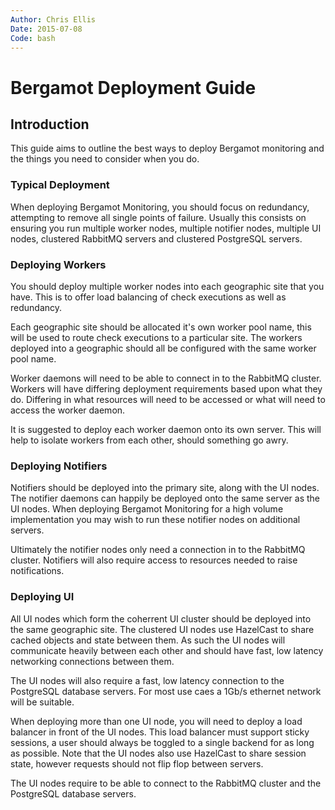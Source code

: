 ```yaml
---
Author: Chris Ellis
Date: 2015-07-08
Code: bash
---
```

# Bergamot Deployment Guide

## Introduction

This guide aims to outline the best ways to deploy Bergamot monitoring and the 
things you need to consider when you do.

### Typical Deployment

When deploying Bergamot Monitoring, you should focus on redundancy, attempting to 
remove all single points of failure. Usually this consists on ensuring you run 
multiple worker nodes, multiple notifier nodes, multiple UI nodes, clustered 
RabbitMQ servers and clustered PostgreSQL servers.

### Deploying Workers

You should deploy multiple worker nodes into each geographic site that you have. 
This is to offer load balancing of check executions as well as redundancy.

Each geographic site should be allocated it's own worker pool name, this will be 
used to route check executions to a particular site. The workers deployed into a
geographic should all be configured with the same worker pool name.

Worker daemons will need to be able to connect in to the RabbitMQ cluster. Workers 
will have differing deployment requirements based upon what they do. Differing in 
what resources will need to be accessed or what will need to access the worker 
daemon.

It is suggested to deploy each worker daemon onto its own server.  This will help 
to isolate workers from each other, should something go awry.

### Deploying Notifiers

Notifiers should be deployed into the primary site, along with the UI nodes. The 
notifier daemons can happily be deployed onto the same server as the UI nodes. When 
deploying Bergamot Monitoring for a high volume implementation you may wish to run 
these notifier nodes on additional servers.

Ultimately the notifier nodes only need a connection in to the RabbitMQ cluster. 
Notifiers will also require access to resources needed to raise notifications.

### Deploying UI

All UI nodes which form the coherrent UI cluster should be deployed into the same 
geographic site.  The clustered UI nodes use HazelCast to share cached objects and 
state between them.  As such the UI nodes will communicate heavily between each 
other and should have fast, low latency networking connections between them.

The UI nodes will also require a fast, low latency connection to the PostgreSQL 
database servers.  For most use caes a 1Gb/s ethernet network will be suitable.

When deploying more than one UI node, you will need to deploy a load balancer in 
front of the UI nodes. This load balancer must support sticky sessions, a user 
should always be toggled to a single backend for as long as possible.  Note that 
the UI nodes also use HazelCast to share session state, however requests should 
not flip flop between servers.

The UI nodes require to be able to connect to the RabbitMQ cluster and the 
PostgreSQL database servers.
